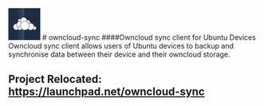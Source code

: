 
<img src="https://github.com/dubstar-04/owncloud-sync/blob/master/Owncloud-Sync/Owncloud-Sync/Owncloud-Sync.png?raw=true" width="64">
# owncloud-sync
####Owncloud sync client for Ubuntu Devices
Owncloud sync client allows users of Ubuntu devices to backup and synchronise data between their device and their owncloud storage. 

## Project Relocated: https://launchpad.net/owncloud-sync
